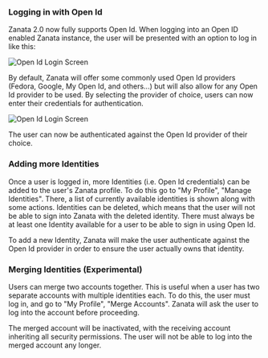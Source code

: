 ### Logging in with Open Id

Zanata 2.0 now fully supports Open Id. When logging into an Open ID enabled Zanata instance, the user will be presented with an option to log in like this:

![Open Id Login Screen](http://www.zanata.org/images/screenshots/openid/openid-login.png)

By default, Zanata will offer some commonly used Open Id providers (Fedora, Google, My Open Id, and others...) but will also allow for any Open Id provider to be used. By selecting the provider of choice, users can now enter their credentials for authentication.

![Open Id Login Screen](http://www.zanata.org/images/screenshots/openid/openid-login-creds.png)

The user can now be authenticated against the Open Id provider of their choice.

### Adding more Identities

Once a user is logged in, more Identities (i.e. Open Id credentials) can be added to the user's Zanata profile. To do this go to "My Profile", "Manage Identities". There, a list of currently available identities is shown along with some actions. Identities can be deleted, which means that the user will not be able to sign into Zanata with the deleted identity. There must always be at least one Identity available for a user to be able to sign in using Open Id.

To add a new Identity, Zanata will make the user authenticate against the Open Id provider in order to ensure the user actually owns that identity. 

### Merging Identities (Experimental)

Users can merge two accounts together. This is useful when a user has two separate accounts with multiple identities each. To do this, the user must log in, and go to "My Profile", "Merge Accounts". Zanata will ask the user to log into the account before proceeding.

The merged account will be inactivated, with the receiving account inheriting all security permissions. The user will not be able to log into the merged account any longer.